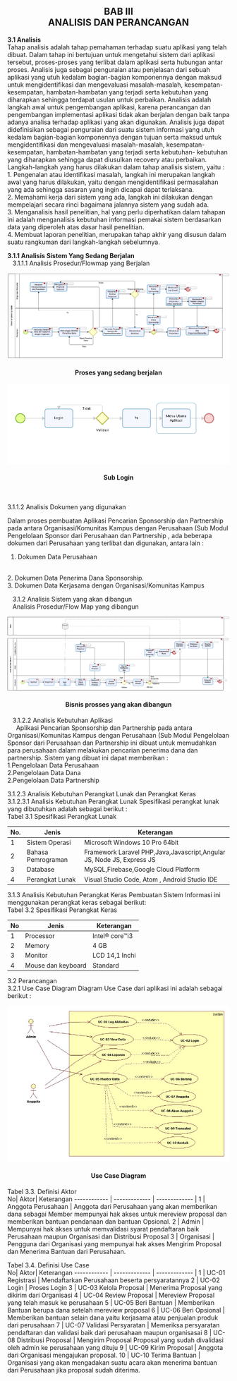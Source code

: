 <h2 align="center">BAB III <br> ANALISIS DAN PERANCANGAN </h2>
<strong>3.1 Analisis</strong>
<br>
Tahap analisis adalah tahap pemahaman terhadap suatu aplikasi yang telah dibuat. Dalam tahap ini bertujuan untuk mengetahui sistem dari aplikasi tersebut, proses-proses yang terlibat dalam aplikasi serta hubungan antar proses. Analisis juga sebagai penguraian atau penjelasan dari sebuah aplikasi yang utuh kedalam bagian-bagian komponennya dengan maksud untuk mengidentifikasi dan mengevaluasi masalah-masalah, kesempatan-kesempatan, hambatan-hambatan yang terjadi serta kebutuhan yang diharapkan sehingga terdapat usulan untuk perbaikan.
Analisis adalah langkah awal untuk pengembangan aplikasi, karena perancangan dan pengembangan implementasi aplikasi tidak akan berjalan dengan baik tanpa adanya analisa terhadap aplikasi yang akan digunakan. Analisis juga dapat didefinisikan sebagai penguraian dari suatu sistem informasi yang utuh kedalam bagian-bagian komponennya dengan tujuan serta maksud untuk mengidentifikasi dan mengevaluasi masalah-masalah, kesempatan-kesempatan, hambatan-hambatan yang terjadi serta kebutuhan- kebutuhan yang diharapkan sehingga dapat diusulkan recovery atau perbaikan.
Langkah-langkah yang harus dilakukan dalam tahap analisis sistem, yaitu :
<br>
1.	Pengenalan atau identifikasi masalah, langkah ini merupakan langkah awal yang harus dilakukan, yaitu dengan mengidentifikasi permasalahan yang ada sehingga sasaran yang ingin dicapai dapat terlaksana.
<br>
2.	Memahami kerja dari sistem yang ada, langkah ini dilakukan dengan mempelajari secara rinci bagaimana jalannya sistem yang sudah ada.
<br>
3.	Menganalisis hasil penelitian, hal yang perlu diperhatikan dalam tahapan ini adalah menganalisis kebutuhan informasi pemakai sistem berdasarkan data yang diperoleh atas dasar hasil penelitian.
<br>
4.	Membuat laporan penelitian, merupakan tahap akhir yang disusun dalam suatu rangkuman dari langkah-langkah sebelumnya.

<strong>3.1.1	Analisis Sistem Yang Sedang Berjalan </strong> 
<br>
    &nbsp;&nbsp;&nbsp;3.1.1.1	Analisis Prosedur/Flowmap yang Berjalan
<p align="center">
  <img src="../../img/laporan/Proses_berjalan.PNG">
</p>

<h4 align="center">Proses yang sedang berjalan</h4>

<p align="center">
  <img src="../../img/laporan/Sub_login.PNG">
</p>


<h4 align="center">Sub Login</h4>
&nbsp;&nbsp;&nbsp;

3.1.1.2 Analisis Dokumen yang digunakan

Dalam proses pembuatan Aplikasi Pencarian Sponsorship dan Partnership pada antara Organisasi/Komunitas Kampus dengan Perusahaan  (Sub Modul Pengelolaan Sponsor dari Perusahaan dan Partnership , ada beberapa dokumen dari Perusahaan yang terlibat dan digunakan, antara lain : 
<br>
1.	Dokumen Data Perusahaan
<br>
2.	Dokumen Data Penerima Dana Sponsorship.
<br>
3.	Dokumen Data Kerjasama dengan Organisasi/Komunitas Kampus

&nbsp;&nbsp;&nbsp;3.1.2	Analisis Sistem  yang akan dibangun
<br>
&nbsp;&nbsp;&nbsp;Analisis Prosedur/Flow Map yang dibangun
<br>

<p align="center">
  <img src="../../img/laporan/Proses_dibangun.PNG">
</p>
<h4 align="center">Bisnis prosses yang akan dibangun</h4>

&nbsp;&nbsp;&nbsp;3.1.2.2 Analisis Kebutuhan Aplikasi
<br>
&nbsp;&nbsp;&nbsp;&nbsp;&nbsp;Aplikasi Pencarian Sponsorship dan Partnership pada antara Organisasi/Komunitas Kampus dengan Perusahaan  (Sub Modul Pengelolaan Sponsor dari Perusahaan dan Partnership ini dibuat untuk memudahkan para perusahaan dalam melakukan pencarian penerima dana dan partnership. Sistem yang dibuat ini dapat memberikan :
<br>
		1.Pengelolaan Data Perusahaan
        <br>
		2.Pengelolaan Data Dana
        <br>
		2.Pengelolaan Data Partnership

3.1.2.3	Analisis Kebutuhan Perangkat Lunak dan Perangkat Keras
<br>
3.1.2.3.1	Analisis Kebutuhan Perangkat Lunak
Spesifikasi perangkat lunak yang dibutuhkan adalah sebagai berikut :
<br>
Tabel 3.1 Spesifikasi Perangkat Lunak
<br>

No.|	Jenis	 |	Keterangan
------------ | ------------- | ------------- |
1	| Sistem Operasi	|	Microsoft Windows 10 Pro 64bit
2	| Bahasa Pemrograman 	|  Framework Laravel PHP,Java,Javascript,Angular JS, Node JS, Express JS 
3	| Database 	| 	MySQL,Firebase,Google Cloud Platform
4	| Perangkat Lunak	| 	Visual Studio Code, Atom , Android Studio IDE

3.1.3	Analisis Kebutuhan Perangkat Keras
Pembuatan Sistem Informasi ini menggunakan perangkat keras sebagai berikut:
<br>
Tabel 3.2 Spesifikasi Perangkat Keras
<br>

No| Jenis| Keterangan
------------ | ------------- | ------------- |
1 | Processor| Intel® core™i3 
2 | Memory | 4 GB
3 | Monitor | LCD 14,1 Inchi
4 | Mouse dan keyboard | Standard

3.2	Perancangan
<br>
3.2.1	Use Case Diagram
Diagram Use Case dari aplikasi  ini adalah sebagai berikut :

<p align="center">
  <img src="../../img/laporan/usecase.PNG">
</p>
<h4 align="center">Use Case Diagram</h4>

Tabel 3.3. Definisi Aktor
<br>
No|	Aktor| Keterangan
------------ | ------------- | ------------- |
1 |	Anggota Perusahaan |	Anggota dari Perusahaan yang akan memberikan dana sebagai Member mempunyai hak akses untuk mereview proposal dan memberikan bantuan pendanaan dan bantuan Opsional.
2 |	Admin |	Mempunyai hak akses untuk memvalidasi syarat pendaftaran baik Perusahaan maupun Organisasi dan Distribusi Proposal
3 |	Organisasi |	Pengguna dari Organisasi yang mempunyai hak akses Mengirim Proposal dan Menerima Bantuan dari Perusahaan.

Tabel 3.4. Definisi Use Case
<br>
No|	Aktor| Keterangan
------------ | ------------- | ------------- |
1 |	UC-01 Registrasi | Mendaftarkan Perusahaan beserta persyaratannya
2	| UC-02 Login |	Proses Login
3	| UC-03 Kelola Proposal |	Menerima Proposal yang dikirim dari Organisasi
4	| UC-04 Review Proposal |	Mereview Proposal yang telah masuk ke perusahaan
5 |	UC-05 Beri Bantuan |	Memberikan Bantuan berupa dana setelah mereview proposal
6 |	UC-06 Beri Opsional |	Memberikan bantuan selain dana yaitu kerjasama atau penjualan produk dari perusahaan
7 |	UC-07 Validasi Persyaratan |	Memeriksa persyaratan pendaftaran dan validasi baik dari perusahaan maupun organisasai
8 |	UC-08 Distribusi Proposal |	Mengirim Proposal Proposal yang sudah divalidasi oleh admin ke perusahaan yang dituju
9 |	UC-09 Kirim Proposal |	Anggota dari Organisasi mengajukan proposal.
10 |	UC-10 Terima Bantuan |	Organisasi yang akan mengadakan suatu acara akan menerima bantuan dari Perusahaan jika proposal sudah diterima.



